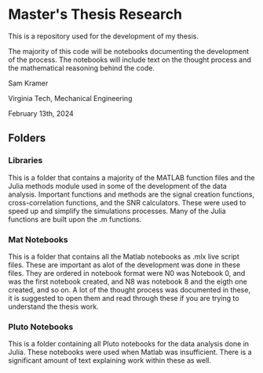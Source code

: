 # Master's Thesis Research
This is a repository used for the development of my thesis.

The majority of this code will be notebooks documenting the development of the process. The notebooks will include text on the thought process and the mathematical reasoning behind the code. 

Sam Kramer

Virginia Tech, Mechanical Engineering

February 13th, 2024

## Folders

### Libraries
This is a folder that contains a majority of the MATLAB function files and the Julia methods module used in some of the development of the data analysis. Important functions and methods are the signal creation functions, cross-correlation functions, and the SNR calculators. These were used to speed up and simplify the simulations processes. Many of the Julia functions are built upon the .m functions.

### Mat Notebooks
This is a folder that contains all the Matlab notebooks as .mlx live script files. These are important as alot of the development was done in these files. They are ordered in notebook format were N0 was Notebook 0, and was the first notebook created, and N8 was notebook 8 and the eigth one created, and so on. A lot of the thought process was documented in these, it is suggested to open them and read through these if you are trying to understand the thesis work. 

### Pluto Notebooks
This is a folder containing all Pluto notebooks for the data analysis done in Julia. These notebooks were used when Matlab was insufficient. There is a significant amount of text explaining work within these as well. 